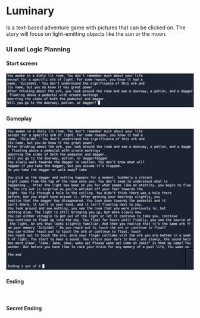 # Luminary
Is a text-based adventure game with pictures that can be clicked on. The story will focus on light-emitting objects like the sun or the moon.
### UI and Logic Planning
#### Start screen
![startscreen](https://github.com/Ethankest/Individual-project/blob/main/images/Gameplay.png)
#### Gameplay
![gameplay](https://github.com/Ethankest/Individual-project/blob/main/images/ActualGameplay.png)
#### Ending
![]()
#### Secret Ending
![]()
